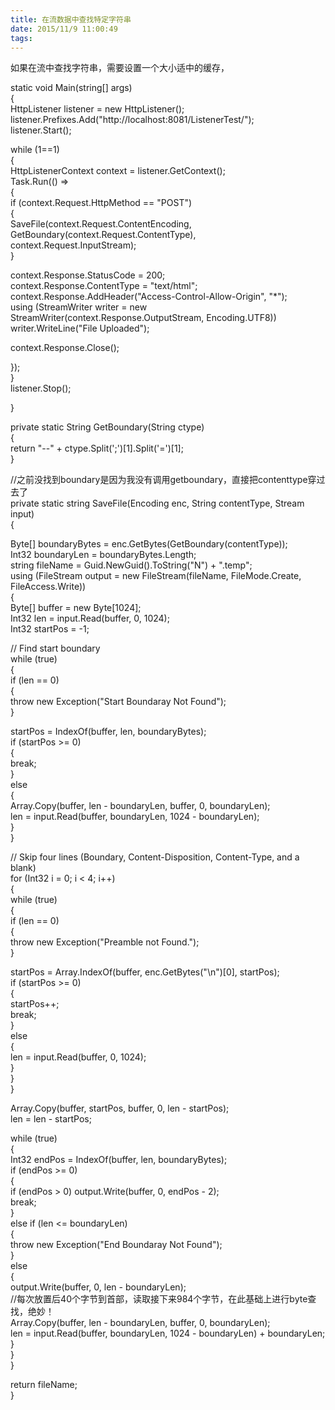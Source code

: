 ```yaml
---
title: 在流数据中查找特定字符串
date: 2015/11/9 11:00:49
tags:
---
```



如果在流中查找字符串，需要设置一个大小适中的缓存，

  


static void Main(string[] args)  
{  
HttpListener listener = new HttpListener();  
listener.Prefixes.Add("http://localhost:8081/ListenerTest/");  
listener.Start();  
  
while (1==1)  
{  
HttpListenerContext context = listener.GetContext();  
Task.Run(() =>  
{  
if (context.Request.HttpMethod == "POST")  
{  
SaveFile(context.Request.ContentEncoding, GetBoundary(context.Request.ContentType),  
context.Request.InputStream);  
}  
  
context.Response.StatusCode = 200;  
context.Response.ContentType = "text/html";  
context.Response.AddHeader("Access-Control-Allow-Origin", "*");  
using (StreamWriter writer = new StreamWriter(context.Response.OutputStream, Encoding.UTF8))  
writer.WriteLine("File Uploaded");  
  
context.Response.Close();  
  
  
  
});  
}  
listener.Stop();  
  
}  
  
private static String GetBoundary(String ctype)  
{  
return "\--" \+ ctype.Split(';')[1].Split('=')[1];  
}  


//之前没找到boundary是因为我没有调用getboundary，直接把contenttype穿过去了  
private static string SaveFile(Encoding enc, String contentType, Stream input)  
{  
  
Byte[] boundaryBytes = enc.GetBytes(GetBoundary(contentType));  
Int32 boundaryLen = boundaryBytes.Length;  
string fileName = Guid.NewGuid().ToString("N") + ".temp";  
using (FileStream output = new FileStream(fileName, FileMode.Create, FileAccess.Write))  
{  
Byte[] buffer = new Byte[1024];  
Int32 len = input.Read(buffer, 0, 1024);  
Int32 startPos = -1;  
  
// Find start boundary  
while (true)  
{  
if (len == 0)  
{  
throw new Exception("Start Boundaray Not Found");  
}  
  
startPos = IndexOf(buffer, len, boundaryBytes);  
if (startPos >= 0)  
{  
break;  
}  
else  
{  
Array.Copy(buffer, len - boundaryLen, buffer, 0, boundaryLen);  
len = input.Read(buffer, boundaryLen, 1024 - boundaryLen);  
}  
}  
  
// Skip four lines (Boundary, Content-Disposition, Content-Type, and a blank)  
for (Int32 i = 0; i < 4; i++)  
{  
while (true)  
{  
if (len == 0)  
{  
throw new Exception("Preamble not Found.");  
}  
  
startPos = Array.IndexOf(buffer, enc.GetBytes("\n")[0], startPos);  
if (startPos >= 0)  
{  
startPos++;  
break;  
}  
else  
{  
len = input.Read(buffer, 0, 1024);  
}  
}  
}  
  
Array.Copy(buffer, startPos, buffer, 0, len - startPos);  
len = len - startPos;  
  
while (true)  
{  
Int32 endPos = IndexOf(buffer, len, boundaryBytes);  
if (endPos >= 0)  
{  
if (endPos > 0) output.Write(buffer, 0, endPos - 2);  
break;  
}  
else if (len <= boundaryLen)  
{  
throw new Exception("End Boundaray Not Found");  
}  
else  
{  
output.Write(buffer, 0, len - boundaryLen);  
//每次放置后40个字节到首部，读取接下来984个字节，在此基础上进行byte查找，绝妙！  
Array.Copy(buffer, len - boundaryLen, buffer, 0, boundaryLen);  
len = input.Read(buffer, boundaryLen, 1024 - boundaryLen) + boundaryLen;  
}  
}  
}  
  
return fileName;  
}  

